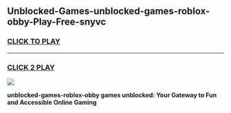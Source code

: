 
## Unblocked-Games-unblocked-games-roblox-obby-Play-Free-snyvc
<h3>
<a href="https://premium76.site?title=unblocked-games-roblox-obby&ref=23A">CLICK TO PLAY</a></h3>
<hr>

<h3>
<a href="https://premium76.site?title=unblocked-games-roblox-obby&ref=23A">CLICK 2 PLAY</a>
  
</h3>

<a href="https://premium76.site?title=unblocked-games-roblox-obby&ref=23A"><img src="https://clearcache.store/games.png"></a>


**unblocked-games-roblox-obby games unblocked: Your Gateway to Fun and Accessible Online Gaming**
